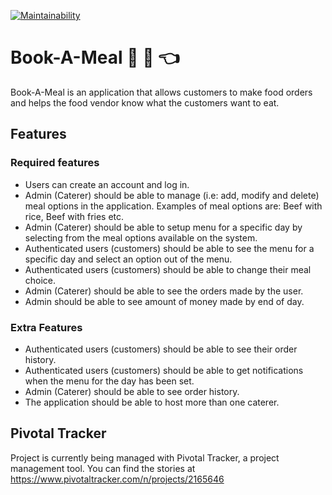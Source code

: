 [![Maintainability](https://api.codeclimate.com/v1/badges/128c9747e0b49230e3f3/maintainability)](https://codeclimate.com/github/otseobande/Book-A-Meal/maintainability)

# Book-A-Meal :rice: :fork_and_knife: :point_left:
Book-A-Meal is an application that allows customers to make food orders and helps the food
vendor know what the customers want to eat.

## Features

### Required features
* Users can create an account and log in.
* Admin (Caterer) should be able to manage (i.e: add, modify and delete) meal options in
  the application. Examples of meal options are: Beef with rice, Beef with fries etc.
* Admin (Caterer) should be able to setup menu for a specific day by selecting from the
  meal options available on the system.
* Authenticated users (customers) should be able to see the menu for a specific day and
  select an option out of the menu.
* Authenticated users (customers) should be able to change their meal choice.
* Admin (Caterer) should be able to see the orders made by the user.
* Admin should be able to see amount of money made by end of day.

### Extra Features
* Authenticated users (customers) should be able to see their order history.
* Authenticated users (customers) should be able to get notifications when the menu for
  the day has been set.
* Admin (Caterer) should be able to see order history.
* The application should be able to host more than one caterer.

## Pivotal Tracker

Project is currently being managed with Pivotal Tracker, a project management tool. You can find the stories at https://www.pivotaltracker.com/n/projects/2165646
